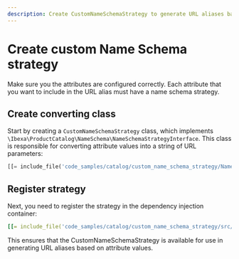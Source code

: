 ```yaml
---
description: Create CustomNameSchemaStrategy to generate URL aliases based on attribute values.
---
```


# Create custom Name Schema strategy

Make sure you the attributes are configured correctly. Each attribute that you want to include in the URL alias must have a name schema strategy.

## Create converting class

Start by creating a `CustomNameSchemaStrategy` class, which implements `\Ibexa\ProductCatalog\NameSchema\NameSchemaStrategyInterface`. This class is responsible for converting attribute values into a string of URL parameters:

``` php
[[= include_file('code_samples/catalog/custom_name_schema_strategy/NameSchema/NameSchemaStrategyInterface.php') =]]
```

## Register strategy

Next, you need to register the strategy in the dependency injection container:

``` yaml
[[= include_file('code_samples/catalog/custom_name_schema_strategy/src/bundle/Resources/config/services/name_schema.yaml') =]]
```

This ensures that the CustomNameSchemaStrategy is available for use in generating URL aliases based on attribute values.